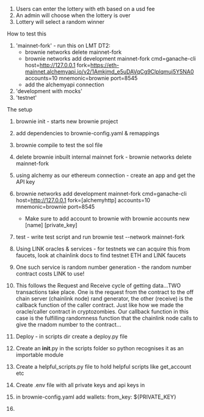 1. Users can enter the lottery with eth based on a usd fee
2. An admin will choose when the lottery is over
3. Lottery will select a random winner

How to test this

1. 'mainnet-fork' - run this on LMT DT2:
    - brownie networks delete mainnet-fork
    - brownie networks add development mainnet-fork cmd=ganache-cli host=http://127.0.0.1 fork=https://eth-mainnet.alchemyapi.io/v2/1Amkjmd_e5uDAVqCg9Clplqmuj5Y5NA0 accounts=10 mnemonic=brownie port=8545
    - add the alchemyapi connection
2. 'development with mocks'
3. 'testnet'

The setup

1. brownie init - starts new brownie project
2. add dependencies to brownie-config.yaml & remappings
3. brownie compile to test the sol file
4. delete brownie inbuilt internal mainnet fork - brownie networks delete mainnet-fork
5. using alchemy as our ethereum connection - create an app and get the API key
6. brownie networks add development mainnet-fork cmd=ganache-cli host=http://127.0.0.1 fork=[alchemyhttp] accounts=10 mnemonic=brownie port=8545
    -   Make sure to add account to brownie with brownie accounts new [name] [private_key]
7. test - write test script and run brownie test --network mainnet-fork

8. Using LINK oracles & services - for testnets we can acquire this from faucets, look at chainlink docs to find testnet ETH and LINK faucets
9. One such service is random number generation - the random number contract costs LINK to use!
10. This follows the Request and Receive cycle of getting data...TWO transactions take place. One is the request from the contract to the off chain server (chainlink node) rand generator, the other (receive) is the callback function of the caller contract. Just like how we made the oracle/caller contract in cryptozombies. Our callback function in this case is the fulfilling randomness function that the chainlink node calls to give the rnadom number to the contract...

11. Deploy - in scripts dir create a deploy.py file
12. Create an __init__.py in the scripts folder so python recognises it as an importable module
13. Create a helpful_scripts.py file to hold helpful scripts like get_account etc
14. Create .env file with all private keys and api keys in
15. in brownie-config.yaml add wallets: from_key: ${PRIVATE_KEY}
16. 